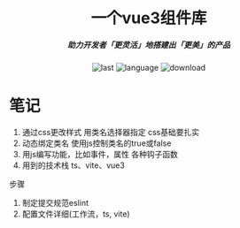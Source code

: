 <h1 align="center">一个vue3组件库</h1>

<h5 align="center">助力开发者「更灵活」地搭建出「更美」的产品</h5>

<div align="center">

![last](https://img.shields.io/github/last-commit/jeff-jayden/open-design
)
![language](https://img.shields.io/github/languages/top/jeff-jayden/open-design
)
![download](https://img.shields.io/npm/dw/%40jeff-jayden%2Fopen-design
)

</div>

# 笔记

1. 通过css更改样式 用类名选择器指定 css基础要扎实
2. 动态绑定类名 使用js控制类名的true或false
3. 用js编写功能，比如事件，属性 各种钩子函数
4. 用到的技术栈 ts、vite、vue3

步骤
1. 制定提交规范eslint
2. 配置文件详细(工作流，ts, vite)
